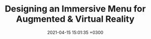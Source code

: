 ---
title: "Designing an Immersive Menu for Augmented & Virtual Reality"
date:   2021-04-15 15:01:35 +0300
image : '/images/uxinsight.jpg'
targeturl: "https://fr.slideshare.net/slideshow/designing-an-immersive-menu-for-augmented-virtual-reality/272187153"
description: "Slides de la conférence faite lors du UXinsight Festival 2021."
tags: [Conférence]
---
